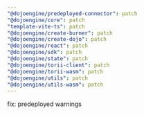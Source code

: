 ```yaml
---
"@dojoengine/predeployed-connector": patch
"@dojoengine/core": patch
"template-vite-ts": patch
"@dojoengine/create-burner": patch
"@dojoengine/create-dojo": patch
"@dojoengine/react": patch
"@dojoengine/sdk": patch
"@dojoengine/state": patch
"@dojoengine/torii-client": patch
"@dojoengine/torii-wasm": patch
"@dojoengine/utils": patch
"@dojoengine/utils-wasm": patch
---
```


fix: predeployed warnings

